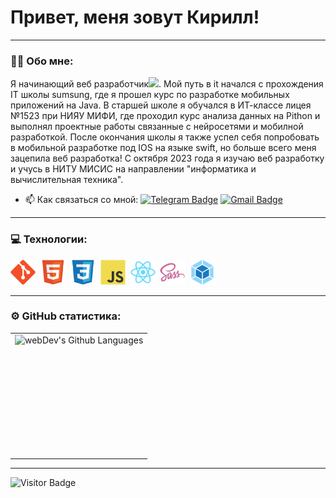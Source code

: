 
# Привет, меня зовут Кирилл!

---

### :man_technologist: Обо мне:

Я начинающий веб разработчик<img src="https://media.giphy.com/media/WUlplcMpOCEmTGBtBW/giphy.gif" width="30px">. Мой путь в it начался с прохождения IT школы sumsung, где я прошел курс по разработке мобильных приложений на Java. В старшей школе я обучался в ИТ-классе лицея №1523 при НИЯУ МИФИ, где проходил курс анализа данных на Pithon и выполнял проектные работы связанные с нейросетями и мобилной разработкой.  После окончания школы я также успел себя попробовать в мобильной разработке под IOS на языке swift, но больше всего меня зацепила веб разработка! С октября 2023 года я изучаю веб разработку и учусь в НИТУ МИСИС на направлении "информатика и вычислительная техника".



- :mailbox: Как связаться со мной: [![Telegram Badge](https://img.shields.io/badge/-kirilllvov-blue?style=flat&logo=Telegram&logoColor=white)](https://t.me/lvovkirill) [![Gmail Badge](https://img.shields.io/badge/-Yandex-red?style=flat&logo=Gmail&logoColor=white)](mailto:lvovkir@yandex.ru)

---



### 💻 Технологии:

<div>
  <img src="https://github.com/devicons/devicon/blob/master/icons/git/git-original.svg" title="git" alt="git" width="40" height="40"/>&nbsp
  <img src="https://github.com/devicons/devicon/blob/master/icons/html5/html5-original.svg" title="html5" alt="html5" width="40" height="40"/>&nbsp
  <img src="https://github.com/devicons/devicon/blob/master/icons/css3/css3-original.svg" title="css" alt="css" width="40" height="40"/>&nbsp
  <img src="https://github.com/devicons/devicon/blob/master/icons/javascript/javascript-original.svg" title="javascript" alt="javascript" width="40" height="40"/>&nbsp
  <img src="https://github.com/devicons/devicon/blob/master/icons/react/react-original.svg" title="reactjs" alt="reactjs" width="40" height="40"/>&nbsp
  <img src="https://github.com/devicons/devicon/blob/master/icons/sass/sass-original.svg" title="sass/scss" alt="sass/scss" width="40" height="40"/>&nbsp;
  <img src="https://github.com/devicons/devicon/blob/master/icons/webpack/webpack-original.svg" title="webpack" alt="webpack" width="40" height="40"/>&nbsp;
  <!-- <img src="https://github.com/devicons/devicon/blob/master/icons/redux/redux-original.svg" title="redux" alt="redux" width="40" height="40"/>&nbsp; -->
</div>

---


### ⚙️ GitHub статистика:

<table>
  <tr>
    <td>
      <img height="195px" align="right" alt="webDev's Github Languages" src="https://github-readme-stats-sigma-five.vercel.app/api/top-langs/?username=LvovKirill&layout=compact&theme=vision-friendly-dark" />
    </td>
  </tr>
</table>

---

![Visitor Badge](https://visitor-badge.laobi.icu/badge?page_id=filimonovalexey)
